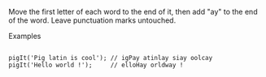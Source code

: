 Move the first letter of each word to the end of it, then add "ay" to the end of the word. Leave punctuation marks untouched.

Examples

```

pigIt('Pig latin is cool'); // igPay atinlay siay oolcay
pigIt('Hello world !');     // elloHay orldway !

```